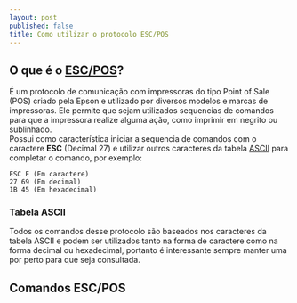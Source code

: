 ```yaml
---
layout: post
published: false
title: Como utilizar o protocolo ESC/POS
---
```

## O que é o [ESC/POS](https://en.wikipedia.org/wiki/ESC/P)?
É um protocolo de comunicação com impressoras do tipo Point of Sale (POS) criado pela Epson e utilizado por diversos modelos e marcas de impressoras. Ele permite que sejam utilizados sequencias de comandos para que a impressora realize alguma ação, como imprimir em negrito ou sublinhado.  
Possui como característica iniciar a sequencia de comandos com o caractere **ESC** (Decimal 27) e utilizar outros caracteres da tabela [ASCII](https://pt.wikipedia.org/wiki/ASCII) para completar o comando, por exemplo:  
~~~
ESC E (Em caractere)
27 69 (Em decimal)
1B 45 (Em hexadecimal)
~~~


### Tabela ASCII
Todos os comandos desse protocolo são baseados nos caracteres da tabela ASCII e podem ser utilizados tanto na forma de caractere como na forma decimal ou hexadecimal, portanto é interessante sempre manter uma por perto para que seja consultada.


## Comandos ESC/POS
